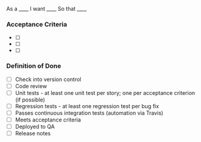 As a ____ 
I want ____ 
So that ____ 

### Acceptance Criteria

- [ ] 
- [ ] 
- [ ] 

### Definition of Done

- [ ] Check into version control
- [ ] Code review
- [ ] Unit tests - at least one unit test per story; one per acceptance criterion (if possible)
- [ ] Regression tests - at least one regression test per bug fix
- [ ] Passes continuous integration tests (automation via Travis)
- [ ] Meets acceptance criteria
- [ ] Deployed to QA
- [ ] Release notes
